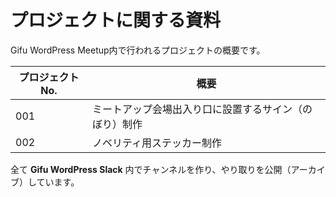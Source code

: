 # プロジェクトに関する資料
Gifu WordPress Meetup内で行われるプロジェクトの概要です。

| プロジェクトNo. | 概要 |
----|----
| 001 | ミートアップ会場出入り口に設置するサイン（のぼり）制作 |
| 002 | ノベリティ用ステッカー制作 |

全て **Gifu WordPress Slack** 内でチャンネルを作り、やり取りを公開（アーカイブ）しています。
